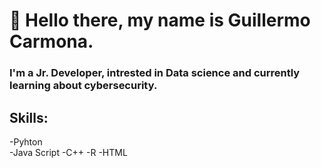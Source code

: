 # 👋 Hello there, my name is Guillermo Carmona.

### I'm a Jr. Developer, intrested in Data science and currently learning about cybersecurity.

## Skills:
-Pyhton </br>
-Java Script
-C++
-R
-HTML

<!--
**GC003/GC003** is a ✨ _special_ ✨ repository because its `README.md` (this file) appears on your GitHub profile.

Here are some ideas to get you started:

- 🔭 I’m currently working on ...
- 🌱 I’m currently learning ...
- 👯 I’m looking to collaborate on ...
- 🤔 I’m looking for help with ...
- 💬 Ask me about ...
- 📫 How to reach me: ...
- 😄 Pronouns: ...
- ⚡ Fun fact: ...
-->
